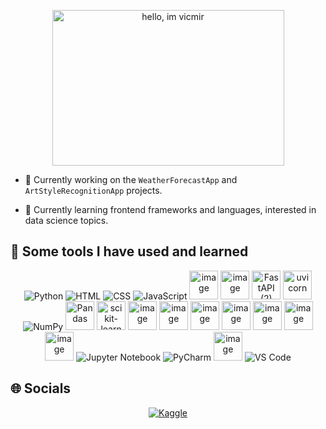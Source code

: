 <!-- ## Hi there 👋 -->

<!--
**vicmir/vicmir** is a ✨ _special_ ✨ repository because its `README.md` (this file) appears on your GitHub profile.
-->
<p align="center">
  <img width="371" height="249" alt="hello, im vicmir" src="https://github.com/user-attachments/assets/9a5ba6d7-e18c-4560-a130-0511693d14d1" />
</p>

<!--
Here are some ideas to get you started:
-->

- 🔭 Currently working on the `WeatherForecastApp` and `ArtStyleRecognitionApp` projects.

- 🌱 Currently learning frontend frameworks and languages, interested in data science topics.

<!--![Snake animation](https://github.com/vicmir/vicmir/blob/output/github-contribution-grid-snake.svg)-->

<!--
- 👯 I’m looking to collaborate on ...
- 🤔 I’m looking for help with ...
- 💬 Ask me about ...
- 📫 How to reach me: ...
- 😄 Pronouns: ...
- ⚡ Fun fact: ...
-->

## 👾 Some tools I have used and learned

<p align="center">
  <!-- Programming Languages -->
  <img src="https://img.icons8.com/color/48/000000/python.png" alt="Python" title="Python"/>
  <img src="https://img.icons8.com/color/48/000000/html-5--v1.png" alt="HTML" title="HTML"/>
  <img src="https://img.icons8.com/color/48/000000/css3.png" alt="CSS" title="CSS"/>
  <img src="https://img.icons8.com/color/48/000000/javascript--v1.png" alt="JavaScript" title="JavaScript"/>

  <img width="46" height="46" alt="image" src="https://github.com/user-attachments/assets/efc0dab1-768e-4e34-a4ab-4874f5490e06" />
  <img width="46" height="46" alt="image" src="https://github.com/user-attachments/assets/d53a8393-2714-4da8-b11f-0549edaa7752" />

  <img width="46" height="46" alt="FastAPI (2)" src="https://github.com/user-attachments/assets/c620a52a-ffdd-4c2b-96bb-77f3ff40fa93" />
  <img width="46" height="46" alt="uvicorn" src="https://github.com/user-attachments/assets/53c97363-72db-43d6-b805-c5b036028213" />

  <img src="https://img.icons8.com/color/48/000000/numpy.png" alt="NumPy" title="NumPy"/>
  <img width="46" height="46" alt="Pandas" src="https://github.com/user-attachments/assets/008f6567-fa69-4eb0-bb54-bd1e93558939" />
  <img width="46" height="46" alt="scikit-learn" src="https://github.com/user-attachments/assets/4e2bc6ad-0fba-4765-b71b-b2b818342fb9" />
  <img width="46" height="46" alt="image" src="https://github.com/user-attachments/assets/8c331beb-1ca7-481e-9afa-44b2cfedf46f" />

  <img width="46" height="46" alt="image" src="https://github.com/user-attachments/assets/55bbdf05-51a7-45a8-b02f-7f76227b73ff" />
  <img width="46" height="46" alt="image" src="https://github.com/user-attachments/assets/e0c8f023-63ba-4ea3-8702-0c224dfd94ec" />

  <img width="46" height="46" alt="image" src="https://github.com/user-attachments/assets/3d1cf5a5-861e-4d8c-bbc9-d8c03050c8b2" />
  <img width="46" height="46" alt="image" src="https://github.com/user-attachments/assets/61e3edce-af48-472e-9d0e-e431231885ea" />

  <img width="46" height="46" alt="image" src="https://github.com/user-attachments/assets/2125efaa-777c-400b-aa4d-bc789aed8e91" />
  <img width="46" height="46" alt="image" src="https://github.com/user-attachments/assets/e0d3d90e-d0d3-4869-8640-a75d5fca98a1" />

  <img src="https://img.icons8.com/fluency/48/jupyter.png" alt="Jupyter Notebook" title="Jupyter Notebook"/>
  <img src="https://img.icons8.com/color/48/pycharm.png" alt="PyCharm" title="PyCharm"/>
  <img width="46" height="46" alt="image" src="https://github.com/user-attachments/assets/cdfcbe50-3d97-43ce-9eff-5aa1b9dbc263" />
  <img src="https://img.icons8.com/color/48/visual-studio-code-2019.png" alt="VS Code" title="Visual Studio Code"/>
</p>

<!--
## Stats

[![Top Langs](https://github-readme-stats.vercel.app/api/top-langs/?username=vicmir&layout=donut&size_weight=0.5&count_weight=0.5)](https://github.com/vicmir/github-readme-stats)
![vicmir's GitHub stats](https://github-readme-stats.vercel.app/api?username=vicmir&show_icons=true&bg_color=00000000)
-->

## 🌐 Socials

<p align="center"> 
  <a href="https://www.kaggle.com/victmir" title="Kaggle"><img src="https://img.shields.io/badge/Kaggle-20BEFF?style=for-the-badge&logo=kaggle&logoColor=white" alt="Kaggle"></a>
  <!--
  <a href="https://www.linkedin.com/in/viktoriia-mirochnyk-82693a284/" title="LinkedIn"><img src="https://custom-icon-badges.demolab.com/badge/LinkedIn-0A66C2?logo=linkedin-white&logoColor=fff&style=for-the-badge" alt="LinkedIn"></a> 
  <a href="mailto:viktoriiamirochnyk@gmail.com" title="Gmail"><img src="https://img.shields.io/badge/Gmail-D14836?style=for-the-badge&logo=gmail&logoColor=white" alt="Gmail"></a>
  -->
</p>
